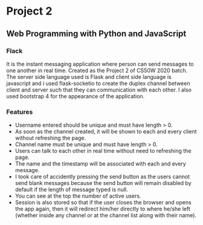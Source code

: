 # Project 2

## Web Programming with Python and JavaScript

### Flack
It is the instant messaging application where person can send messages to one another in real time. Created as the Project 2 of CS50W 2020 batch.
The server side language used is Flask and client side language is javascript and i used flask-socketio to create the duplex channel between client and server such that they can communication with each other. I also used bootstrap 4 for the appearance of the application.

### Features
* Username entered should be unique and must have length > 0.
* As soon as the channel created,  it will be shown to each and every client without refreshing the page.
* Channel name must be unique and must have length > 0.
* Users can talk to each other in real time without need to refreshing the page.
* The name and the timestamp will be associated with each and every message.
* I took care of accidently pressing the send button as the users cannot send blank messages because the send button will remain disabled by default if the length of message typed is null.
* You can see at the top the number of active users.
* Session is also stored so that if the user closes the browser and opens the app again,  then it will redirect him/her directly to where he/she left (whether inside any channel or at the channel list along with their name).
